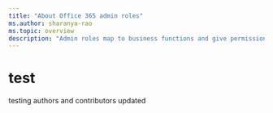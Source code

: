 ```yaml
---
title: "About Office 365 admin roles"
ms.author: sharanya-rao
ms.topic: overview
description: "Admin roles map to business functions and give permissions to do specific tasks in the admin center. For example, the Service admin opens support tickets with Microsoft.."
---
```


# test
testing authors and contributors
updated
